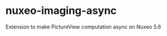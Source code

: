 nuxeo-imaging-async
===================

Extension to make PictureView computation async on Nuxeo 5.6
